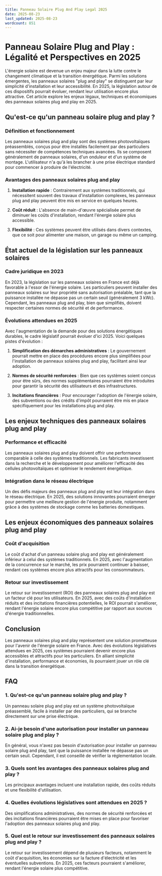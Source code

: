 ```yaml
---
title: Panneau Solaire Plug And Play Legal 2025
date: 2025-08-23
last_updated: 2025-08-23
wordcount: 851
---
```


# Panneau Solaire Plug and Play : Légalité et Perspectives en 2025

L'énergie solaire est devenue un enjeu majeur dans la lutte contre le changement climatique et la transition énergétique. Parmi les solutions émergentes, les panneaux solaires "plug and play" se distinguent par leur simplicité d'installation et leur accessibilité. En 2025, la législation autour de ces dispositifs pourrait évoluer, rendant leur utilisation encore plus attractive. Cet article explore les enjeux légaux, techniques et économiques des panneaux solaires plug and play en 2025.

## Qu'est-ce qu'un panneau solaire plug and play ?

### Définition et fonctionnement

Les panneaux solaires plug and play sont des systèmes photovoltaïques préassemblés, conçus pour être installés facilement par des particuliers sans nécessiter de compétences techniques avancées. Ils se composent généralement de panneaux solaires, d'un onduleur et d'un système de montage. L'utilisateur n'a qu'à les brancher à une prise électrique standard pour commencer à produire de l'électricité.

### Avantages des panneaux solaires plug and play

1. **Installation rapide** : Contrairement aux systèmes traditionnels, qui nécessitent souvent des travaux d'installation complexes, les panneaux plug and play peuvent être mis en service en quelques heures.
   
2. **Coût réduit** : L'absence de main-d'œuvre spécialisée permet de diminuer les coûts d'installation, rendant l'énergie solaire plus accessible.

3. **Flexibilité** : Ces systèmes peuvent être utilisés dans divers contextes, que ce soit pour alimenter une maison, un garage ou même un camping.

## État actuel de la législation sur les panneaux solaires

### Cadre juridique en 2023

En 2023, la législation sur les panneaux solaires en France est déjà favorable à l'essor de l'énergie solaire. Les particuliers peuvent installer des panneaux solaires sur leur propriété sans autorisation préalable, tant que la puissance installée ne dépasse pas un certain seuil (généralement 3 kWc). Cependant, les panneaux plug and play, bien que simplifiés, doivent respecter certaines normes de sécurité et de performance.

### Évolutions attendues en 2025

Avec l'augmentation de la demande pour des solutions énergétiques durables, le cadre législatif pourrait évoluer d'ici 2025. Voici quelques pistes d'évolution :

1. **Simplification des démarches administratives** : Le gouvernement pourrait mettre en place des procédures encore plus simplifiées pour l'installation de panneaux solaires plug and play, facilitant ainsi leur adoption.

2. **Normes de sécurité renforcées** : Bien que ces systèmes soient conçus pour être sûrs, des normes supplémentaires pourraient être introduites pour garantir la sécurité des utilisateurs et des infrastructures.

3. **Incitations financières** : Pour encourager l'adoption de l'énergie solaire, des subventions ou des crédits d'impôt pourraient être mis en place spécifiquement pour les installations plug and play.

## Les enjeux techniques des panneaux solaires plug and play

### Performance et efficacité

Les panneaux solaires plug and play doivent offrir une performance comparable à celle des systèmes traditionnels. Les fabricants investissent dans la recherche et le développement pour améliorer l'efficacité des cellules photovoltaïques et optimiser le rendement énergétique.

### Intégration dans le réseau électrique

Un des défis majeurs des panneaux plug and play est leur intégration dans le réseau électrique. En 2025, des solutions innovantes pourraient émerger pour permettre une meilleure gestion de l'énergie produite, notamment grâce à des systèmes de stockage comme les batteries domestiques.

## Les enjeux économiques des panneaux solaires plug and play

### Coût d'acquisition

Le coût d'achat d'un panneau solaire plug and play est généralement inférieur à celui des systèmes traditionnels. En 2025, avec l'augmentation de la concurrence sur le marché, les prix pourraient continuer à baisser, rendant ces systèmes encore plus attractifs pour les consommateurs.

### Retour sur investissement

Le retour sur investissement (ROI) des panneaux solaires plug and play est un facteur clé pour les utilisateurs. En 2025, avec des coûts d'installation réduits et des incitations financières potentielles, le ROI pourrait s'améliorer, rendant l'énergie solaire encore plus compétitive par rapport aux sources d'énergie traditionnelles.

## Conclusion

Les panneaux solaires plug and play représentent une solution prometteuse pour l'avenir de l'énergie solaire en France. Avec des évolutions législatives attendues en 2025, ces systèmes pourraient devenir encore plus accessibles et attractifs pour les particuliers. En alliant simplicité d'installation, performance et économies, ils pourraient jouer un rôle clé dans la transition énergétique.

## FAQ

### 1. Qu'est-ce qu'un panneau solaire plug and play ?

Un panneau solaire plug and play est un système photovoltaïque préassemblé, facile à installer par des particuliers, qui se branche directement sur une prise électrique.

### 2. Ai-je besoin d'une autorisation pour installer un panneau solaire plug and play ?

En général, vous n'avez pas besoin d'autorisation pour installer un panneau solaire plug and play, tant que la puissance installée ne dépasse pas un certain seuil. Cependant, il est conseillé de vérifier la réglementation locale.

### 3. Quels sont les avantages des panneaux solaires plug and play ?

Les principaux avantages incluent une installation rapide, des coûts réduits et une flexibilité d'utilisation.

### 4. Quelles évolutions législatives sont attendues en 2025 ?

Des simplifications administratives, des normes de sécurité renforcées et des incitations financières pourraient être mises en place pour favoriser l'adoption des panneaux solaires plug and play.

### 5. Quel est le retour sur investissement des panneaux solaires plug and play ?

Le retour sur investissement dépend de plusieurs facteurs, notamment le coût d'acquisition, les économies sur la facture d'électricité et les éventuelles subventions. En 2025, ces facteurs pourraient s'améliorer, rendant l'énergie solaire plus compétitive.